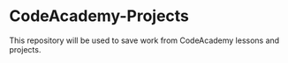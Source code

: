 CodeAcademy-Projects
====================
This repository will be used to save work from CodeAcademy lessons and projects.
